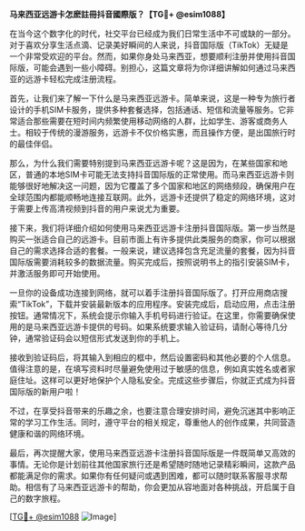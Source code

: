 **马来西亚远游卡怎麽註冊抖音國際版？【TG💪+ @esim1088】**

在当今这个数字化的时代，社交平台已经成为我们日常生活中不可或缺的一部分。对于喜欢分享生活点滴、记录美好瞬间的人来说，抖音国际版（TikTok）无疑是一个非常受欢迎的平台。然而，如果你身处马来西亚，想要顺利注册并使用抖音国际版，可能会遇到一些小障碍。别担心，这篇文章将为你详细讲解如何通过马来西亚的远游卡轻松完成注册流程。

首先，让我们来了解一下什么是马来西亚远游卡。简单来说，这是一种专为旅行者设计的手机SIM卡服务，提供多种套餐选择，包括通话、短信和流量等服务。它非常适合那些需要在短时间内频繁使用移动网络的人群，比如学生、游客或商务人士。相较于传统的漫游服务，远游卡不仅价格实惠，而且操作方便，是出国旅行时的最佳伴侣。

那么，为什么我们需要特别提到马来西亚远游卡呢？这是因为，在某些国家和地区，普通的本地SIM卡可能无法支持抖音国际版的正常使用。而马来西亚远游卡则能够很好地解决这一问题，因为它覆盖了多个国家和地区的网络频段，确保用户在全球范围内都能顺畅地连接互联网。此外，远游卡还提供了稳定的网络环境，这对于需要上传高清视频到抖音的用户来说尤为重要。

接下来，我们将详细介绍如何使用马来西亚远游卡注册抖音国际版。第一步当然是购买一张适合自己的远游卡。目前市面上有许多提供此类服务的商家，你可以根据自己的需求选择合适的套餐。一般来说，建议选择包含充足流量的套餐，因为抖音国际版需要消耗较多的数据流量。购买完成后，按照说明书上的指引安装SIM卡，并激活服务即可开始使用。

一旦你的设备成功连接到网络，就可以着手注册抖音国际版了。打开应用商店搜索“TikTok”，下载并安装最新版本的应用程序。安装完成后，启动应用，点击注册按钮。通常情况下，系统会提示你输入手机号码进行验证。在这里，你需要确保使用的是马来西亚远游卡提供的号码。如果系统要求输入验证码，请耐心等待几分钟，通常验证码会以短信形式发送到你的手机上。

接收到验证码后，将其输入到相应的框中，然后设置密码和其他必要的个人信息。值得注意的是，在填写资料时尽量避免使用过于敏感的信息，例如真实姓名或者家庭住址。这样可以更好地保护个人隐私安全。完成这些步骤后，你就正式成为抖音国际版的新用户啦！

不过，在享受抖音带来的乐趣之余，也要注意合理安排时间，避免沉迷其中影响正常的学习工作生活。同时，遵守平台的相关规定，尊重他人的创作成果，共同营造健康和谐的网络环境。

最后，再次提醒大家，使用马来西亚远游卡注册抖音国际版是一件既简单又高效的事情。无论你是计划前往其他国家旅行还是希望随时随地记录精彩瞬间，这款产品都能满足你的需求。如果你有任何疑问或遇到困难，都可以随时联系客服寻求帮助。相信有了马来西亚远游卡的帮助，你会更加从容地面对各种挑战，开启属于自己的数字旅程。

[[TG💪+ @esim1088](https://t.me/s/esim1088) ![Image](https://i.postimg.cc/4NQfJmqS/Snipaste-2025-05-13-00-14-12.png)]